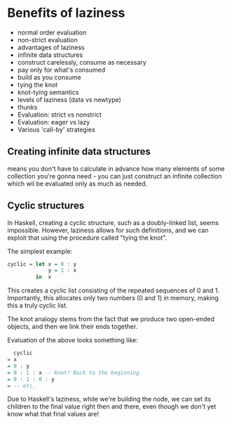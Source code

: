 # Benefits of laziness

- normal order evaluation
- non-strict evaluation
- advantages of laziness
- infinite data structures
- construct carelessly, consume as necessary
- pay only for what's consumed
- build as you consume
- tying the knot
- knot-tying semantics
- levels of laziness (data vs newtype)
- thunks
- Evaluation: strict vs nonstrict
- Evaluation: eager vs lazy
- Various 'call-by' strategies


## Creating infinite data structures

means you don't have to calculate in advance how many elements of some collection you're gonna need - you can just construct an infinite collection which wil be evaluated only as much as needed.

## Cyclic structures

In Haskell, creating a cyclic structure, such as a doubly-linked list, seems impossible. However, laziness allows for such definitions, and we can exploit that using the procedure called "tying the knot".

The simplest example:

```hs
cyclic = let x = 0 : y
             y = 1 : x
         in  x
```

This creates a cyclic list consisting of the repeated sequences of 0 and 1. Importantly, this allocates only two numbers (0 and 1) in memory, making this a truly cyclic list.

The knot analogy stems from the fact that we produce two open-ended objects, and then we link their ends together.

Evaluation of the above looks something like:

```hs
  cyclic
= x
= 0 : y
= 0 : 1 : x -- Knot! Back to the beginning.
= 0 : 1 : 0 : y
= -- etc.
```

Due to Haskell's laziness, while we're building the node, we can set its children to the final value right then and there, even though we don't yet know what that final values are!
